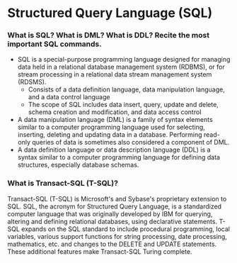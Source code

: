 # Structured Query Language (SQL)

### What is SQL? What is DML? What is DDL? Recite the most important SQL commands.
* SQL is a special-purpose programming language designed for managing data held in a relational database management system (RDBMS), or for stream processing in a relational data stream management system (RDSMS).
    * Consists of a data definition language, data manipulation language, and a data control language
    * The scope of SQL includes data insert, query, update and delete, schema creation and modification, and data access control
* A data manipulation language (DML) is a family of syntax elements similar to a computer programming language used for selecting, inserting, deleting and updating data in a database. Performing read-only queries of data is sometimes also considered a component of DML.
* A data definition language or data description language (DDL) is a syntax similar to a computer programming language for defining data structures, especially database schemas.

### What is Transact-SQL (T-SQL)?
Transact-SQL (T-SQL) is Microsoft's and Sybase's proprietary extension to SQL. SQL, the acronym for Structured Query Language, is a standardized computer language that was originally developed by IBM for querying, altering and defining relational databases, using declarative statements. T-SQL expands on the SQL standard to include procedural programming, local variables, various support functions for string processing, date processing, mathematics, etc. and changes to the DELETE and UPDATE statements. These additional features make Transact-SQL Turing complete.
